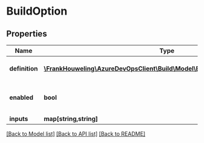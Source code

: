 # BuildOption

## Properties
Name | Type | Description | Notes
------------ | ------------- | ------------- | -------------
**definition** | [**\FrankHouweling\AzureDevOpsClient\Build\Model\BuildOptionDefinitionReference**](BuildOptionDefinitionReference.md) | A reference to the build option. | [optional] 
**enabled** | **bool** | Indicates whether the behavior is enabled. | [optional] 
**inputs** | **map[string,string]** |  | [optional] 

[[Back to Model list]](../README.md#documentation-for-models) [[Back to API list]](../README.md#documentation-for-api-endpoints) [[Back to README]](../README.md)


